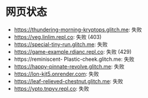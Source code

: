 # 网页状态
- https://thundering-morning-kryptops.glitch.me: 失败
- https://veg.linlim.repl.co: 失败 (403)
- https://special-tiny-run.glitch.me: 失败
- https://game-example.rdianc.repl.co: 失败 (429)
- https://reminiscent- Plastic-cheek.glitch.me: 失败
- https://happy-pinnate-revolve.glitch.me: 失败
- https://lon-kjt5.onrender.com: 失败
- https://leaf-relieved-chestnut.glitch.me: 失败
- https://ypto.tnpyv.repl.co: 失败
